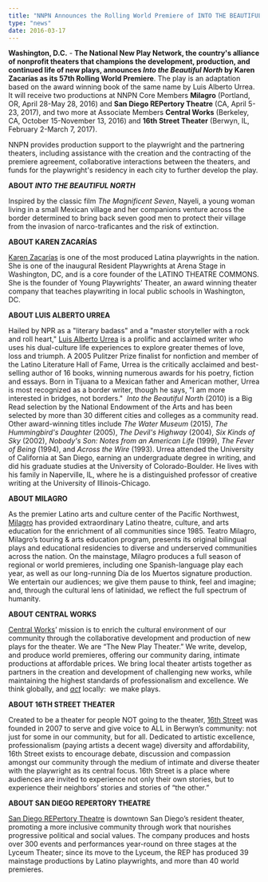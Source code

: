 ```yaml
---
title: "NNPN Announces the Rolling World Premiere of INTO THE BEAUTIFUL NORTH by Karen Zacarías"
type: "news"
date: 2016-03-17
---
```


<p><span class="lead-in"><strong>Washington, D.C.</strong> - <strong>The National New Play Network, the country's alliance of nonprofit theaters that champions the development, production, and continued life of new plays, announces <em>Into the Beautiful North</em> by Karen Zacar</strong><strong>í</strong><strong>as as its 57th Rolling World Premiere</strong>. The play is an adaptation based on the award winning book of the same name by Luis Alberto Urrea. It will receive two productions at NNPN Core Members <strong>Milagro</strong> (Portland, OR, April 28-May 28, 2016) and <strong>San Diego REPertory Theatre</strong> (CA, April 5-23, 2017), and two more at Associate Members <strong>Central Works</strong> (Berkeley, CA, October 15-November 13, 2016) and <strong>16th Street Theater</strong> (Berwyn, IL, February 2-March 7, 2017).</span></p>
<p>NNPN provides production support to the playwright and the partnering theaters, including assistance with the creation and the contracting of the premiere agreement, collaborative interactions between the theaters, and funds for the playwright's residency in each city to further develop the play.</p>
<p><strong>ABOUT <em>INTO THE BEAUTIFUL NORTH</em></strong></p>
<p>Inspired by the classic film <em>The Magnificent Seven</em>, Nayeli, a young woman living in a small Mexican village and her companions venture across the border determined to bring back seven good men to protect their village from the invasion of narco-traficantes and the risk of extinction.</p>
<p><strong>ABOUT KAREN ZACARÍAS</strong></p>
<p><a href="http://karenzacarias.com" target="_blank" rel="nofollow">Karen Zacarías</a> is one of the most produced Latina playwrights in the nation. She is one of the inaugural Resident Playwrights at Arena Stage in Washington, DC, and is a core founder of the LATINO THEATRE COMMONS. She is the founder of Young Playwrights’ Theater, an award winning theater company that teaches playwriting in local public schools in Washington, DC. </p>
<p><strong>ABOUT </strong><strong>LUIS ALBERTO URREA</strong></p>
<p>Hailed by NPR as a "literary badass" and a "master storyteller with a rock and roll heart," <a href="http://luisurrea.com" target="_blank" rel="nofollow">Luis Alberto Urrea</a> is a prolific and acclaimed writer who uses his dual-culture life experiences to explore greater themes of love, loss and triumph. A 2005 Pulitzer Prize finalist for nonfiction and member of the Latino Literature Hall of Fame, Urrea is the critically acclaimed and best-selling author of 16 books, winning numerous awards for his poetry, fiction and essays. Born in Tijuana to a Mexican father and American mother, Urrea is most recognized as a border writer, though he says, "I am more interested in bridges, not borders."  <em>Into the Beautiful North</em> (2010) is a Big Read selection by the National Endowment of the Arts and has been selected by more than 30 different cities and colleges as a community read. Other award-winning titles include <em>The Water Museum</em> (2015), <em>The Hummingbird's Daughter</em> (2005), <em>The Devil's Highway</em> (2004), <em>Six Kinds of Sky</em> (2002), <em>Nobody's Son: Notes from an American Life</em> (1999), <em>The Fever of Being</em> (1994), and <em>Across the Wire</em> (1993). Urrea attended the University of California at San Diego, earning an undergraduate degree in writing, and did his graduate studies at the University of Colorado-Boulder. He lives with his family in Naperville, IL, where he is a distinguished professor of creative writing at the University of Illinois-Chicago. </p>
<p><strong>ABOUT MILAGRO</strong></p>
<p>As the premier Latino arts and culture center of the Pacific Northwest, <a href="http://milagro.org" target="_blank" rel="nofollow">Milagro</a> has provided extraordinary Latino theatre, culture, and arts education for the enrichment of all communities since 1985. Teatro Milagro, Milagro’s touring &amp; arts education program, presents its original bilingual plays and educational residencies to diverse and underserved communities across the nation. On the mainstage, Milagro produces a full season of regional or world premieres, including one Spanish-language play each year, as well as our long-running Día de los Muertos signature production. We entertain our audiences; we give them pause to think, feel and imagine; and, through the cultural lens of latinidad, we reflect the full spectrum of humanity.</p>
<p><strong>ABOUT CENTRAL WORKS</strong></p>
<p><a href="http://centralworks.org" target="_blank" rel="nofollow">Central Works</a>’ mission is to enrich the cultural environment of our community through the collaborative development and production of new plays for the theater. We are “The New Play Theater.” We write, develop, and produce world premieres, offering our community daring, intimate productions at affordable prices. We bring local theater artists together as partners in the creation and development of challenging new works, while maintaining the highest standards of professionalism and excellence. We think globally, and <em><u>act</u></em> locally:  we make plays. </p>
<p><strong>ABOUT 16TH STREET THEATER</strong></p>
<p>Created to be a theater for people NOT going to the theater, <a href="http://16thstreettheater.org" target="_blank" rel="nofollow">16th Street</a> was founded in 2007 to serve and give voice to ALL in Berwyn’s community: not just for some in our community, but for all. Dedicated to artistic excellence, professionalism (paying artists a decent wage) diversity and affordability, 16th Street exists to encourage debate, discussion and compassion amongst our community through the medium of intimate and diverse theater with the playwright as its central focus. 16th Street is a place where audiences are invited to experience not only their own stories, but to experience their neighbors’ stories and stories of “the other.” </p>
<p><strong>ABOUT SAN DIEGO REPERTORY THEATRE</strong></p>
<p><a href="http://www.sdrep.org" target="_blank" rel="nofollow">San Diego REPertory Theatre</a> is downtown San Diego’s resident theater, promoting a more inclusive community through work that nourishes progressive political and social values. The company produces and hosts over 300 events and performances year-round on three stages at the Lyceum Theater; since its move to the Lyceum, the REP has produced 39 mainstage productions by Latino playwrights, and more than 40 world premieres. </p>

